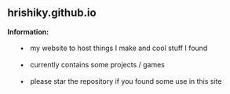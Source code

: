 ## hrishiky.github.io

**Information:**

ㅤㅤ•ㅤmy website to host things I make and cool stuff I found

ㅤㅤ•ㅤcurrently contains some projects / games 

ㅤㅤ•ㅤplease star the repository if you found some use in this site
